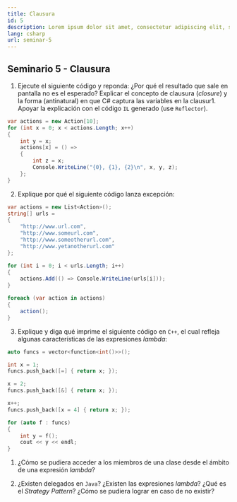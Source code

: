 ```yaml
---
title: Clausura
id: 5
description: Lorem ipsum dolor sit amet, consectetur adipiscing elit, sed do eiusmod tempor incididunt ut labore et dolore magna aliqua. Turpis tincidunt id aliquet risus feugiat.
lang: csharp
url: seminar-5
---
```


## Seminario 5 - Clausura

1. Ejecute el siguiente código y reponda: ¿Por qué el resultado que sale en pantalla no es el esperado? Explicar el concepto de clausura (_closure_) y la
forma (antinatural) en que C# captura las variables en la clausur1. Apoyar la explicación con el código `IL` generado
(use `Reflector`).

```csharp
var actions = new Action[10];
for (int x = 0; x < actions.Length; x++)
{
    int y = x;
    actions[x] = () =>
    {
        int z = x;
        Console.WriteLine("{0}, {1}, {2}\n", x, y, z);
    };
}
```

2. Explique por qué el siguiente código lanza excepción:

```csharp
var actions = new List<Action>();
string[] urls =
{
    "http://www.url.com",
    "http://www.someurl.com",
    "http://www.someotherurl.com",
    "http://www.yetanotherurl.com"
};

for (int i = 0; i < urls.Length; i++)
{
    actions.Add(() => Console.WriteLine(urls[i]));
}

foreach (var action in actions)
{
    action();
}
```

3. Explique y diga qué imprime el siguiente código en `C++`, el cual refleja algunas características de las 
expresiones *lambda*:

```cpp
auto funcs = vector<function<int()>>();

int x = 1;
funcs.push_back([=] { return x; });

x = 2;
funcs.push_back([&] { return x; });

x++;
funcs.push_back([x = 4] { return x; });

for (auto f : funcs)
{
    int y = f();
    cout << y << endl;
}
```

1. ¿Cómo se pudiera acceder a los miembros de una clase desde el ámbito de una expresión *lambda*?

4. ¿Existen delegados en `Java`? ¿Existen las expresiones *lambda*? ¿Qué es el *Strategy Pattern*? 
¿Cómo se pudiera lograr en caso de no existir?


